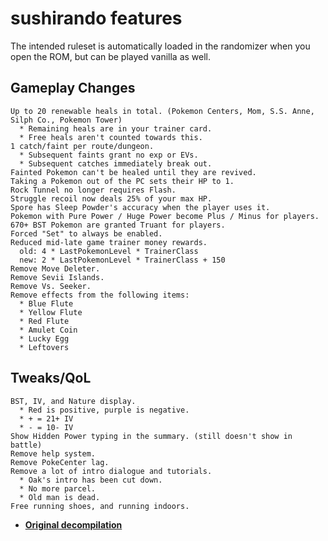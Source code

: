 # sushirando features

The intended ruleset is automatically loaded in the randomizer when you open the ROM, but can be played vanilla as well.

## Gameplay Changes
```
Up to 20 renewable heals in total. (Pokemon Centers, Mom, S.S. Anne, Silph Co., Pokemon Tower)
  * Remaining heals are in your trainer card.
  * Free heals aren't counted towards this.
1 catch/faint per route/dungeon.
  * Subsequent faints grant no exp or EVs.
  * Subsequent catches immediately break out.
Fainted Pokemon can't be healed until they are revived.
Taking a Pokemon out of the PC sets their HP to 1.
Rock Tunnel no longer requires Flash.
Struggle recoil now deals 25% of your max HP.
Spore has Sleep Powder's accuracy when the player uses it.
Pokemon with Pure Power / Huge Power become Plus / Minus for players.
670+ BST Pokemon are granted Truant for players.
Forced "Set" to always be enabled.
Reduced mid-late game trainer money rewards.
  old: 4 * LastPokemonLevel * TrainerClass
  new: 2 * LastPokemonLevel * TrainerClass + 150
Remove Move Deleter.
Remove Sevii Islands.
Remove Vs. Seeker.
Remove effects from the following items:
  * Blue Flute
  * Yellow Flute
  * Red Flute
  * Amulet Coin
  * Lucky Egg
  * Leftovers
```

## Tweaks/QoL
```
BST, IV, and Nature display.
  * Red is positive, purple is negative.
  * + = 21+ IV
  * - = 10- IV
Show Hidden Power typing in the summary. (still doesn't show in battle)
Remove help system.
Remove PokeCenter lag.
Remove a lot of intro dialogue and tutorials.
  * Oak's intro has been cut down.
  * No more parcel.
  * Old man is dead.
Free running shoes, and running indoors.
```

* [**Original decompilation**](https://github.com/pret/pokefirered)
